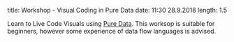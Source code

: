 title: Workshop - Visual Coding in Pure Data
date: 11:30 28.9.2018
length: 1.5

Learn to Live Code Visuals using [Pure Data](http://puredata.info/). This worksop is suitable for beginners, however some experience of data flow languages is advised.
